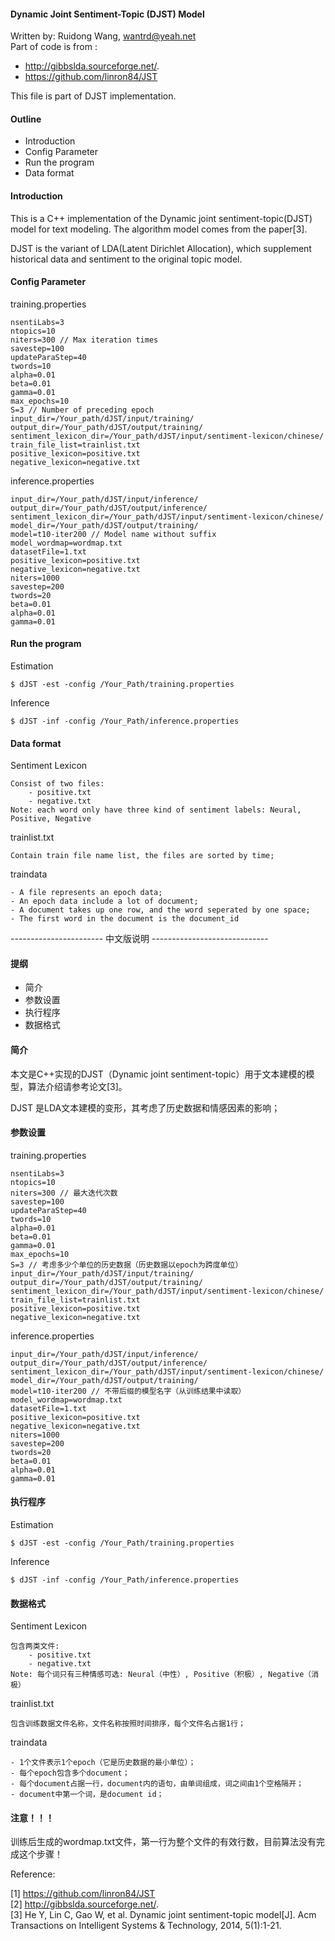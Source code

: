 #### Dynamic Joint Sentiment-Topic (DJST) Model

Written by: Ruidong Wang, wantrd@yeah.net <br>
Part of code is from :

- http://gibbslda.sourceforge.net/. 
- https://github.com/linron84/JST

This file is part of DJST implementation.

#### Outline

- Introduction
- Config Parameter
- Run the program
- Data format

#### Introduction

This is a C++ implementation of the Dynamic joint sentiment-topic(DJST) model for text modeling. The algorithm model comes from the paper[3].

DJST is the variant of LDA(Latent Dirichlet Allocation), which supplement historical data and sentiment to the original topic model.

#### Config Parameter

training.properties

```
nsentiLabs=3
ntopics=10
niters=300 // Max iteration times
savestep=100
updateParaStep=40
twords=10
alpha=0.01
beta=0.01
gamma=0.01
max_epochs=10
S=3 // Number of preceding epoch
input_dir=/Your_path/dJST/input/training/
output_dir=/Your_path/dJST/output/training/
sentiment_lexicon_dir=/Your_path/dJST/input/sentiment-lexicon/chinese/
train_file_list=trainlist.txt
positive_lexicon=positive.txt
negative_lexicon=negative.txt

```


inference.properties

```
input_dir=/Your_path/dJST/input/inference/
output_dir=/Your_path/dJST/output/inference/
sentiment_lexicon_dir=/Your_path/dJST/input/sentiment-lexicon/chinese/
model_dir=/Your_path/dJST/output/training/
model=t10-iter200 // Model name without suffix
model_wordmap=wordmap.txt
datasetFile=1.txt
positive_lexicon=positive.txt
negative_lexicon=negative.txt
niters=1000
savestep=200
twords=20
beta=0.01
alpha=0.01
gamma=0.01
```

#### Run the program

Estimation

```
$ dJST -est -config /Your_Path/training.properties
```

Inference

```
$ dJST -inf -config /Your_Path/inference.properties
```

#### Data format

Sentiment Lexicon

```
Consist of two files:
    - positive.txt
    - negative.txt
Note: each word only have three kind of sentiment labels: Neural, Positive, Negative
```

trainlist.txt

```
Contain train file name list, the files are sorted by time;

```
traindata

```
- A file represents an epoch data;
- An epoch data include a lot of document;
- A document takes up one row, and the word seperated by one space;
- The first word in the document is the document_id
```

----------------------- 中文版说明 -----------------------------

#### 提纲

- 简介
- 参数设置
- 执行程序
- 数据格式

#### 简介

本文是C++实现的DJST（Dynamic joint sentiment-topic）用于文本建模的模型，算法介绍请参考论文[3]。

DJST 是LDA文本建模的变形，其考虑了历史数据和情感因素的影响；

#### 参数设置

training.properties

```
nsentiLabs=3
ntopics=10
niters=300 // 最大迭代次数
savestep=100
updateParaStep=40
twords=10
alpha=0.01
beta=0.01
gamma=0.01
max_epochs=10
S=3 // 考虑多少个单位的历史数据（历史数据以epoch为跨度单位）
input_dir=/Your_path/dJST/input/training/
output_dir=/Your_path/dJST/output/training/
sentiment_lexicon_dir=/Your_path/dJST/input/sentiment-lexicon/chinese/
train_file_list=trainlist.txt
positive_lexicon=positive.txt
negative_lexicon=negative.txt

```


inference.properties

```
input_dir=/Your_path/dJST/input/inference/
output_dir=/Your_path/dJST/output/inference/
sentiment_lexicon_dir=/Your_path/dJST/input/sentiment-lexicon/chinese/
model_dir=/Your_path/dJST/output/training/
model=t10-iter200 // 不带后缀的模型名字（从训练结果中读取）
model_wordmap=wordmap.txt
datasetFile=1.txt
positive_lexicon=positive.txt
negative_lexicon=negative.txt
niters=1000
savestep=200
twords=20
beta=0.01
alpha=0.01
gamma=0.01
```

#### 执行程序

Estimation

```
$ dJST -est -config /Your_Path/training.properties
```

Inference

```
$ dJST -inf -config /Your_Path/inference.properties
```

#### 数据格式

Sentiment Lexicon

```
包含两类文件:
    - positive.txt
    - negative.txt
Note: 每个词只有三种情感可选: Neural（中性）, Positive（积极）, Negative（消极）
```

trainlist.txt

```
包含训练数据文件名称，文件名称按照时间排序，每个文件名占据1行；

```
traindata

```
- 1个文件表示1个epoch（它是历史数据的最小单位）；
- 每个epoch包含多个document；
- 每个document占据一行，document内的语句，由单词组成，词之间由1个空格隔开；
- document中第一个词，是document id；
```
#### 注意！！！

训练后生成的wordmap.txt文件，第一行为整个文件的有效行数，目前算法没有完成这个步骤！

Reference:

[1] https://github.com/linron84/JST <br>
[2] http://gibbslda.sourceforge.net/. <br>
[3] He Y, Lin C, Gao W, et al. Dynamic joint sentiment-topic model[J]. Acm Transactions on Intelligent Systems & Technology, 2014, 5(1):1-21. <br>
